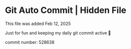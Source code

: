 # Git Auto Commit | Hidden File

This file was added Feb 12, 2025

Just for fun and keeping my daily git commit active 🤪

commit number: 528638
